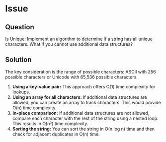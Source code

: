 # Issue

## Question

Is Unique: Implement an algorithm to determine if a string has all unique characters. What if you cannot use additional data structures?

## Solution

The key consideration is the range of possible characters: ASCII with 256 possible characters or Unicode with 65,536 possible characters.

1. **Using a key-value pair:** This approach offers O(1) time complexity for lookups.
2. **Using an array for all characters:** If additional data structures are allowed, you can create an array to track characters. This would provide O(n) time complexity.
3. **In-place comparison:** If additional data structures are not allowed, compare each character with the rest of the string using a nested loop. This results in O(n²) time complexity.
4. **Sorting the string:** You can sort the string in O(n log n) time and then check for adjacent duplicates in O(n) time.
